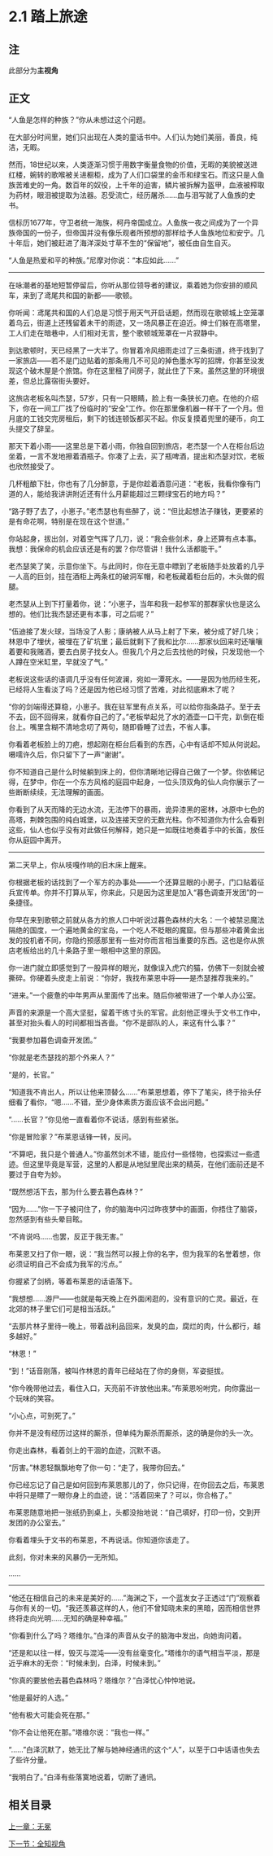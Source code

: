 # 2.1 踏上旅途

## 注

此部分为**主视角**

## 正文

“人鱼是怎样的种族？”你从未想过这个问题。

在大部分时间里，她们只出现在人类的童话书中。人们认为她们美丽，善良，纯洁，无暇。

然而，18世纪以来，人类逐渐习惯于用数字衡量食物的价值，无暇的美貌被送进红楼，婉转的歌喉被关进橱柜，成为了人们口袋里的金币和绿宝石。而这只是人鱼族苦难史的一角。数百年的奴役，上千年的迫害，鳞片被拆解为盔甲，血液被榨取为药材，眼泪被提取为法器。忍受流亡，经历屠杀……血与泪写就了人鱼族的史书。

信标历1677年，守卫者统一海族，柯丹帝国成立。人鱼族一夜之间成为了一个异族帝国的一份子，但帝国并没有像乐观者所预想的那样给予人鱼族地位和安宁。几十年后，她们被赶进了海洋深处寸草不生的“保留地”，被任由自生自灭。

“人鱼是热爱和平的种族。”尼摩对你说：“本应如此……”

---

在咏潮者的基地短暂停留后，你听从那位领导者的建议，乘着她为你安排的顺风车，来到了鸢尾共和国的新都——歌顿。

你听闻：鸢尾共和国的人们总是习惯于用天气开启话题，然而现在歌顿城上空笼罩着乌云，街道上还残留着未干的雨迹，又一场风暴正在迫近。绅士们躲在高塔里，工人们走在暗巷中，人们相对无言，整个歌顿城笼罩在一片寂静中。

到达歌顿时，天已经黑了一大半了。你冒着冷风细雨走过了三条街道，终于找到了一家旅店——若不是门边贴着的那条用几不可见的掉色墨水写的招牌，你甚至没发现这个破木屋是个旅馆。你在这里租了间房子，就此住了下来。虽然这里的环境很差，但总比露宿街头要好。

这旅店老板名叫杰瑟，57岁，只有一只眼睛，脸上有一条狭长刀疤。在他的介绍下，你在一间工厂找了份临时的“安全”工作。你在那里像机器一样干了一个月。但月底的工钱交完房租后，剩下的钱连顿饭都买不起。你反复摸着兜里的硬币，向工头提交了辞呈。

那天下着小雨——这里总是下着小雨，你独自回到旅店，老杰瑟一个人在柜台后边坐着，一言不发地擦着酒瓶子。你凑了上去，买了瓶啤酒，提出和杰瑟对饮，老板也欣然接受了。

几杯粗酿下肚，你也有了几分醉意，于是你趁着酒意问道：“老板，我看你像有门道的人，能给我讲讲附近还有什么月薪能超过三颗绿宝石的地方吗？”

“路子野了去了，小崽子。”老杰瑟也有些醉了，说：“但比起想法子赚钱，更要紧的是有命花啊，特别是在现在这个世道。”

你站起身，拔出剑，对着空气挥了几刀，说：“我会些剑术，身上还算有点本事。我想：我保命的机会应该还是有的罢？你尽管讲！我什么活都能干。”

老杰瑟笑了笑，示意你坐下。与此同时，你在无意中瞟到了老板随手处放着的几乎一人高的巨剑，挂在酒柜上两条杠的破洞军帽，和老板藏着柜台后的，木头做的假腿。

老杰瑟从上到下打量着你，说：“小崽子，当年和我一起参军的那群家伙也是这么想的。他们比我杰瑟还更有本事，可之后呢？”

“伍迪接了发火球，当场没了人影；康纳被人从马上射了下来，被分成了好几块；林恩中了埋伏，被埋在了矿坑里；最后就剩下了我和比尔……那家伙回来时还嚷嚷着要和我赌酒，要去白房子找女人。但我几个月之后去找他的时候，只发现他一个人蹲在空米缸里，早就没了气。”

老板说这些话的语调几乎没有任何波澜，宛如一潭死水。——是因为他历经生死，已经将人生看淡了吗？还是因为他已经习惯了苦难，对此彻底麻木了呢？

“你的剑端得还算稳，小崽子。我在驻军里有点关系，可以给你指条路子。至于去不去，回不回得来，就看你自己的了。”老板举起兑了水的酒壶一口干完，趴倒在柜台上。嘴里含糊不清地念叨了两句，随即昏睡了过去，不省人事。

你看着老板脸上的刀疤，想起刚在柜台后看到的东西，心中有话却不知从何说起。嗫嚅许久后，你只留下了一声“谢谢”。

你不知道自己是什么时候躺到床上的，但你清晰地记得自己做了一个梦。你依稀记得，在梦中，你在一个东方风格的庭园中起身，一位头顶双角的仙人向你展示了一些断断续续，无法理解的画面。

你看到了从天而降的无边水流，无法停下的暴雨，诡异漆黑的密林，冰原中七色的高塔，荆棘包围的纯白城堡，以及连接天空的无数光柱。你不知道你为什么会看到这些，仙人也似乎没有对此做任何解释，她只是一如既往地奏着手中的长笛，放任你从庭园中离开。

---

第二天早上，你从吱嘎作响的旧木床上醒来。

你根据老板的话找到了一个军方的办事处——一个还算显眼的小房子，门口贴着征兵宣传单。你并不打算从军，你来此，只是因为这里是加入“暮色调查开发团”的一条捷径。

你早在来到歌顿之前就从各方的旅人口中听说过暮色森林的大名：一个被禁忌魔法隔绝的国度，一个遍地黄金的宝岛，一个吃人不眨眼的魔窟。但与那些冲着黄金出发的投机者不同，你隐约预感那里有一些对你而言相当重要的东西。这也是你从旅店老板给出的几十条路子里一眼相中这里的原因。

你一进门就立即感觉到了一股异样的眼光，就像误入虎穴的猫，仿佛下一刻就会被撕碎。你硬着头皮走上前说：“你好，我找布莱恩中将——是杰瑟推荐我来的。”

“进来。”一个疲惫的中年男声从里面传了出来。随后你被带进了一个单人办公室。

声音的来源是一个高大坚挺，留着干练寸头的军官。此刻他正埋头于文书工作中，甚至对抬头看人的时间都相当吝啬。“你不是部队的人，来这有什么事？”

“我要参加暮色调查开发团。”

“你就是老杰瑟找的那个外来人？”

“是的，长官。”

“知道我不肯出人，所以让他来顶替么……”布莱恩想着，停下了笔尖，终于抬头仔细看了看你，“嗯……不错，至少身体素质方面应该不会出问题。”

“……长官？”你见他一直看着你不说话，感到有些紧张。

“你是冒险家？”布莱恩话锋一转，反问。

“不算吧，我只是个普通人。”你虽然剑术不错，能应付一些怪物，也探索过一些遗迹。但这里毕竟是军营，这里的人都是从地狱里爬出来的精英，在他们面前还是不要过于自夸为妙。

“既然想活下去，那为什么要去暮色森林？”

“因为……”你一下子被问住了，你的脑海中闪过昨夜梦中的画面，你捂住了脑袋，忽然感到有些头晕目眩。

“不肯说吗……也罢，反正于我无害。”

布莱恩又扫了你一眼，说：“我当然可以报上你的名字，但为我军的名誉着想，你必须证明自己不会成为我军的污点。”

你握紧了剑柄，等着布莱恩的话语落下。

“我想想……游尸——也就是每天晚上在外面闲逛的，没有意识的亡灵。最近，在北郊的林子里它们可是相当活跃。”

“去那片林子里待一晚上，带着战利品回来，发臭的血，腐烂的肉，什么都行，越多越好。”

“林恩！”

“到！”话音刚落，被叫作林恩的青年已经站在了你的身侧，军姿挺拔。

“你今晚带他过去，看住入口，天亮前不许放他出来。”布莱恩吩咐完，向你露出一个玩味的笑容。

“小心点，可别死了。”

<!--此处插入FTB任务，完成后即可查看后面的内容-->
<!--“我可以报上你的名字，但为我军的名誉着想，你必须证明自己有相应的资格。”-->

你并不是没有经历过这样的厮杀，但单纯为厮杀而厮杀，这的确是你的头一次。

你走出森林，看着剑上的干涸的血迹，沉默不语。

“厉害。”林恩轻飘飘地夸了你一句：“走了，我带你回去。”

你已经忘记了自己是如何回到布莱恩那儿的了，你只记得，在你回去之后，布莱恩中将只是瞟了一眼你身上的血迹，说：“活着回来了？可以，你合格了。”

布莱恩随意地把一张纸扔到桌上，头都没抬地说：“自己填好，打印一份，交到开发团的办公室去。”

你看着埋头于文书的布莱恩，不再说话。你知道你该走了。

此刻，你对未来的风暴仍一无所知。

……

---

“他还在相信自己的未来是美好的……”海渊之下，一个蓝发女子正透过“门”观察着与你有关的一切。“我还羡慕这样的人，他们不曾知晓未来的黑暗，因而相信世界终将走向光明……无知的确是种幸福。”

“你看到什么了吗？塔维尔。”白泽的声音从女子的脑海中发出，向她询问着。

“还是和以往一样，毁灭与混沌——没有丝毫变化。”塔维尔的语气相当平淡，那是近乎麻木的无奈：“时候未到，白泽，时候未到。”

“你真的要放他去暮色森林吗？塔维尔？”白泽忧心忡忡地说。

“他是最好的人选。”

“他有极大可能会死在那。”

“你不会让他死在那。”塔维尔说：“我也一样。”

“……”白泽沉默了，她无比了解与她神经通讯的这个“人”，以至于口中话语也失去了些许分量。

“我明白了。”白泽有些落寞地说着，切断了通讯。

## 相关目录

[上一章：无冕](1.2：无冕.md)

[下一节：全知视角](2.2：道阻且长.md)

